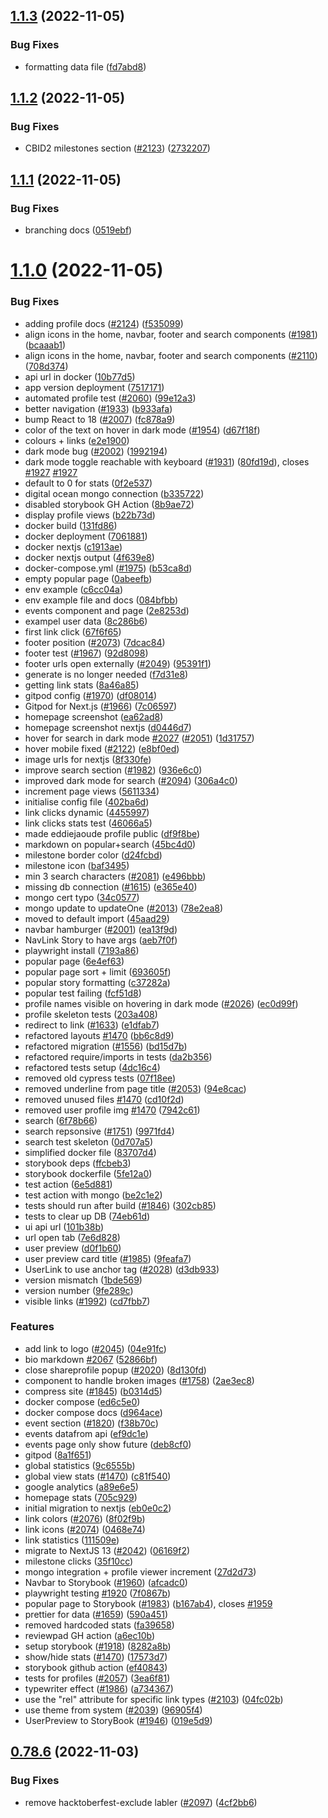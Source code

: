 ## [1.1.3](https://github.com/EddieHubCommunity/LinkFree/compare/v1.1.2...v1.1.3) (2022-11-05)


### Bug Fixes

* formatting data file ([fd7abd8](https://github.com/EddieHubCommunity/LinkFree/commit/fd7abd813145eaa657c967c54c4f1accd42718a9))



## [1.1.2](https://github.com/EddieHubCommunity/LinkFree/compare/v1.1.1...v1.1.2) (2022-11-05)


### Bug Fixes

* CBID2 milestones section ([#2123](https://github.com/EddieHubCommunity/LinkFree/issues/2123)) ([2732207](https://github.com/EddieHubCommunity/LinkFree/commit/2732207b128e02d2f61b01f01320c51c45398bcd))



## [1.1.1](https://github.com/EddieHubCommunity/LinkFree/compare/v1.1.0...v1.1.1) (2022-11-05)


### Bug Fixes

* branching docs ([0519ebf](https://github.com/EddieHubCommunity/LinkFree/commit/0519ebf83e06effdd2b612af2dceea22ed622663))



# [1.1.0](https://github.com/EddieHubCommunity/LinkFree/compare/v0.78.6...v1.1.0) (2022-11-05)


### Bug Fixes

* adding profile docs ([#2124](https://github.com/EddieHubCommunity/LinkFree/issues/2124)) ([f535099](https://github.com/EddieHubCommunity/LinkFree/commit/f535099665114457ab9950db8ad42a280d4103c7))
* align icons in the home, navbar, footer and search components ([#1981](https://github.com/EddieHubCommunity/LinkFree/issues/1981)) ([bcaaab1](https://github.com/EddieHubCommunity/LinkFree/commit/bcaaab1bd18eed7af231e69d3f4019678c379eef))
* align icons in the home, navbar, footer and search components ([#2110](https://github.com/EddieHubCommunity/LinkFree/issues/2110)) ([708d374](https://github.com/EddieHubCommunity/LinkFree/commit/708d3747ff2054e94e5570d474c2ffd83e25d1a2))
* api url in docker ([10b77d5](https://github.com/EddieHubCommunity/LinkFree/commit/10b77d50f9d88d3b797f3b08fdaf8bf113886b18))
* app version deployment ([7517171](https://github.com/EddieHubCommunity/LinkFree/commit/75171718ebe559f86eb731fd6563fb056cf00fe5))
* automated profile test ([#2060](https://github.com/EddieHubCommunity/LinkFree/issues/2060)) ([99e12a3](https://github.com/EddieHubCommunity/LinkFree/commit/99e12a318734500f839b09a92e68c896cebabafd))
* better navigation ([#1933](https://github.com/EddieHubCommunity/LinkFree/issues/1933)) ([b933afa](https://github.com/EddieHubCommunity/LinkFree/commit/b933afa5e8141d9afecebdfb36f240d4c82d9ffa))
* bump React to 18 ([#2007](https://github.com/EddieHubCommunity/LinkFree/issues/2007)) ([fc878a9](https://github.com/EddieHubCommunity/LinkFree/commit/fc878a90ee21f49b2f4a4f11c3f627da9ad08505))
* color of the text on hover in dark mode ([#1954](https://github.com/EddieHubCommunity/LinkFree/issues/1954)) ([d67f18f](https://github.com/EddieHubCommunity/LinkFree/commit/d67f18f6b901eab97175328db261871f1aef194f))
* colours + links ([e2e1900](https://github.com/EddieHubCommunity/LinkFree/commit/e2e19006e637e2774fab832451976fc3f9885218))
* dark mode bug ([#2002](https://github.com/EddieHubCommunity/LinkFree/issues/2002)) ([1992194](https://github.com/EddieHubCommunity/LinkFree/commit/199219417aa67f2fc54ea930c18b1839b3078cbd))
* dark mode toggle reachable with keyboard ([#1931](https://github.com/EddieHubCommunity/LinkFree/issues/1931)) ([80fd19d](https://github.com/EddieHubCommunity/LinkFree/commit/80fd19dc65610070c95bd7c2f86251b1468491e2)), closes [#1927](https://github.com/EddieHubCommunity/LinkFree/issues/1927) [#1927](https://github.com/EddieHubCommunity/LinkFree/issues/1927)
* default to 0 for stats ([0f2e537](https://github.com/EddieHubCommunity/LinkFree/commit/0f2e5373a88598f33348d5de29e3f3a838401afc))
* digital ocean mongo connection ([b335722](https://github.com/EddieHubCommunity/LinkFree/commit/b33572294a66f8382cffb3b0424cc4fca472fd50))
* disabled storybook GH Action ([8b9ae72](https://github.com/EddieHubCommunity/LinkFree/commit/8b9ae726060ce3240e4c15928954c7517a515934))
* display profile views ([b22b73d](https://github.com/EddieHubCommunity/LinkFree/commit/b22b73d6d86e31dce744472bc8b90b053ae78697))
* docker build ([131fd86](https://github.com/EddieHubCommunity/LinkFree/commit/131fd8633e617b357864600992bc8dc16775d46c))
* docker deployment ([7061881](https://github.com/EddieHubCommunity/LinkFree/commit/70618813402890cd881ee141fe7f42023f50f99f))
* docker nextjs ([c1913ae](https://github.com/EddieHubCommunity/LinkFree/commit/c1913ae6d1b064d9c2887fc4f9f4bcbdc529bcff))
* docker nextjs output ([4f639e8](https://github.com/EddieHubCommunity/LinkFree/commit/4f639e842355668ff5368d2a4a42ea28318797c7))
* docker-compose.yml ([#1975](https://github.com/EddieHubCommunity/LinkFree/issues/1975)) ([b53ca8d](https://github.com/EddieHubCommunity/LinkFree/commit/b53ca8d94088418b9623ab64e2623d0dd4126835))
* empty popular page ([0abeefb](https://github.com/EddieHubCommunity/LinkFree/commit/0abeefbf514cd5b0e8a76a906d2c0a340c6e063e))
* env example ([c6cc04a](https://github.com/EddieHubCommunity/LinkFree/commit/c6cc04a7d374928b4fa6a2bbfda6364a27b46ab7))
* env example file and docs ([084bfbb](https://github.com/EddieHubCommunity/LinkFree/commit/084bfbbddc6504e6379a9db63d50543ada1bb424))
* events component and page ([2e8253d](https://github.com/EddieHubCommunity/LinkFree/commit/2e8253d71f840623870ff441c69139f6b0c9586a))
* exampel user data ([8c286b6](https://github.com/EddieHubCommunity/LinkFree/commit/8c286b6256ed85a9fe725987d2c22188fc81fb35))
* first link click ([67f6f65](https://github.com/EddieHubCommunity/LinkFree/commit/67f6f65d7e57119875a4cc0675c0c4b6a6d8252d))
* footer position ([#2073](https://github.com/EddieHubCommunity/LinkFree/issues/2073)) ([7dcac84](https://github.com/EddieHubCommunity/LinkFree/commit/7dcac842a964af82a95b61ec9d416acc719e946d))
* footer test ([#1967](https://github.com/EddieHubCommunity/LinkFree/issues/1967)) ([92d8098](https://github.com/EddieHubCommunity/LinkFree/commit/92d80980c14b677b13875b55a9289c7ffb06f63d))
* footer urls open externally ([#2049](https://github.com/EddieHubCommunity/LinkFree/issues/2049)) ([95391f1](https://github.com/EddieHubCommunity/LinkFree/commit/95391f17fc769bcc2a554fc2ce7747ccb4b00bd1))
* generate is no longer needed ([f7d31e8](https://github.com/EddieHubCommunity/LinkFree/commit/f7d31e86f94b5c7551bff40756f9199ba10a1e9a))
* getting link stats ([8a46a85](https://github.com/EddieHubCommunity/LinkFree/commit/8a46a858fccbf9abd6b84927f0b1a36ca292bb6b))
* gitpod config ([#1970](https://github.com/EddieHubCommunity/LinkFree/issues/1970)) ([df08014](https://github.com/EddieHubCommunity/LinkFree/commit/df080143a7c247dce189cb3622636bae702a29ca))
* Gitpod for Next.js ([#1966](https://github.com/EddieHubCommunity/LinkFree/issues/1966)) ([7c06597](https://github.com/EddieHubCommunity/LinkFree/commit/7c06597cb9548affa46951c1748a909e9a5bf49d))
* homepage screenshot ([ea62ad8](https://github.com/EddieHubCommunity/LinkFree/commit/ea62ad8228e466b1e62a9aec44e25b5c60b723ac))
* homepage screenshot nextjs ([d0446d7](https://github.com/EddieHubCommunity/LinkFree/commit/d0446d721e2c7aceba9cf3661ca5f61ff61ef982))
* hover for search in dark mode [#2027](https://github.com/EddieHubCommunity/LinkFree/issues/2027) ([#2051](https://github.com/EddieHubCommunity/LinkFree/issues/2051)) ([1d31757](https://github.com/EddieHubCommunity/LinkFree/commit/1d31757379bd52a2f1d023d3046d52ce50770fa9))
* hover mobile fixed ([#2122](https://github.com/EddieHubCommunity/LinkFree/issues/2122)) ([e8bf0ed](https://github.com/EddieHubCommunity/LinkFree/commit/e8bf0edbfef4ceeb2f4b6079ff18cbb33afafee0))
* image urls for nextjs ([8f330fe](https://github.com/EddieHubCommunity/LinkFree/commit/8f330fe81e4581d2a752675c5f09722ad5d3a22a))
* improve search section ([#1982](https://github.com/EddieHubCommunity/LinkFree/issues/1982)) ([936e6c0](https://github.com/EddieHubCommunity/LinkFree/commit/936e6c061ff0c3be854db97ca585965deaa1c1ae))
* improved dark mode for search ([#2094](https://github.com/EddieHubCommunity/LinkFree/issues/2094)) ([306a4c0](https://github.com/EddieHubCommunity/LinkFree/commit/306a4c0b3756186f71460f8b680e90809c06665c))
* increment page views ([5611334](https://github.com/EddieHubCommunity/LinkFree/commit/561133402c177ea74e9f9834364a178fb949e92d))
* initialise config file ([402ba6d](https://github.com/EddieHubCommunity/LinkFree/commit/402ba6dfa1e0ae5334ec523db326efb0ea7ea55c))
* link clicks dynamic ([4455997](https://github.com/EddieHubCommunity/LinkFree/commit/4455997c8b7ab2fbca3554cbd2c5925e4fcdc95f))
* link clicks stats test ([46066a5](https://github.com/EddieHubCommunity/LinkFree/commit/46066a543dcbea15679f46dadc775c0e7c732936))
* made eddiejaoude profile public ([df9f8be](https://github.com/EddieHubCommunity/LinkFree/commit/df9f8be87e1965555560f800147524e658edcbd8))
* markdown on popular+search ([45bc4d0](https://github.com/EddieHubCommunity/LinkFree/commit/45bc4d076ce3a732f66cf9f700b57def91791b2e))
* milestone border color ([d24fcbd](https://github.com/EddieHubCommunity/LinkFree/commit/d24fcbd2bd325f4ba4b79c9263747f0f07d5e1f7))
* milestone icon ([baf3495](https://github.com/EddieHubCommunity/LinkFree/commit/baf3495f7fef7ea423a2c2b68289a8d9d10a38d8))
* min 3 search characters ([#2081](https://github.com/EddieHubCommunity/LinkFree/issues/2081)) ([e496bbb](https://github.com/EddieHubCommunity/LinkFree/commit/e496bbbfeb4e0a30162eea84f79c4e36b67ee9de))
* missing db connection ([#1615](https://github.com/EddieHubCommunity/LinkFree/issues/1615)) ([e365e40](https://github.com/EddieHubCommunity/LinkFree/commit/e365e405b6b088c8790d30a1e0dbb78ca63c49ff))
* mongo cert typo ([34c0577](https://github.com/EddieHubCommunity/LinkFree/commit/34c057793a2bff3c6b9e922930add39cfd9e2acc))
* mongo update to updateOne ([#2013](https://github.com/EddieHubCommunity/LinkFree/issues/2013)) ([78e2ea8](https://github.com/EddieHubCommunity/LinkFree/commit/78e2ea87defb4d7dd3be7abfb5326a1710d72dfe))
* moved to default import ([45aad29](https://github.com/EddieHubCommunity/LinkFree/commit/45aad299e383c7b4732d5fd284fcfbf1fde587f3))
* navbar hamburger ([#2001](https://github.com/EddieHubCommunity/LinkFree/issues/2001)) ([ea13f9d](https://github.com/EddieHubCommunity/LinkFree/commit/ea13f9deb8c688cd95f96cec66b882a38b8e999c))
* NavLink Story to have args ([aeb7f0f](https://github.com/EddieHubCommunity/LinkFree/commit/aeb7f0f96b196da02875dfa7c61b867cc6e3d3c9))
* playwright install ([7193a86](https://github.com/EddieHubCommunity/LinkFree/commit/7193a86831688714ca6a19dff7bcd510310724d6))
* popular page ([6e4ef63](https://github.com/EddieHubCommunity/LinkFree/commit/6e4ef631a8de644c3b6f78e46fd8c84e72d14b1c))
* popular page sort + limit ([693605f](https://github.com/EddieHubCommunity/LinkFree/commit/693605f8c8d07eaa5ea1d9649d1c0edc27bad211))
* popular story formatting ([c37282a](https://github.com/EddieHubCommunity/LinkFree/commit/c37282a36145a0c71f25a6b63a71ea01995c3585))
* popular test failing ([fcf51d8](https://github.com/EddieHubCommunity/LinkFree/commit/fcf51d84dffd5240503902dab38e10cab8481da3))
* profile names visible on hovering in dark mode ([#2026](https://github.com/EddieHubCommunity/LinkFree/issues/2026)) ([ec0d99f](https://github.com/EddieHubCommunity/LinkFree/commit/ec0d99f93eef64d9677157931920f6033236b0af))
* profile skeleton tests ([203a408](https://github.com/EddieHubCommunity/LinkFree/commit/203a4088eb6bf975a2b130c280b4c1c4ceff7bc7))
* redirect to link  ([#1633](https://github.com/EddieHubCommunity/LinkFree/issues/1633)) ([e1dfab7](https://github.com/EddieHubCommunity/LinkFree/commit/e1dfab746981865b1295c14fd2d7166e4f597e18))
* refactored layouts [#1470](https://github.com/EddieHubCommunity/LinkFree/issues/1470) ([bb6c8d9](https://github.com/EddieHubCommunity/LinkFree/commit/bb6c8d9c5b20981d6688a1badf4cd7082442e951))
* refactored migration ([#1556](https://github.com/EddieHubCommunity/LinkFree/issues/1556)) ([bd15d7b](https://github.com/EddieHubCommunity/LinkFree/commit/bd15d7bc699a32a213e2856c66c37b65ce049d40))
* refactored require/imports in tests ([da2b356](https://github.com/EddieHubCommunity/LinkFree/commit/da2b35651523ec3d2b9fac17976d64e543a7f1b3))
* refactored tests setup ([4dc16c4](https://github.com/EddieHubCommunity/LinkFree/commit/4dc16c45bb46c7f74063530826dd35fb73ef9c2d))
* removed old cypress tests ([07f18ee](https://github.com/EddieHubCommunity/LinkFree/commit/07f18eeceb2f67c0c889559f9770f3814e4e780e))
* removed underline from page title ([#2053](https://github.com/EddieHubCommunity/LinkFree/issues/2053)) ([94e8cac](https://github.com/EddieHubCommunity/LinkFree/commit/94e8cacef6648914d2af69564d521ce72afc2968))
* removed unused files [#1470](https://github.com/EddieHubCommunity/LinkFree/issues/1470) ([cd10f2d](https://github.com/EddieHubCommunity/LinkFree/commit/cd10f2db93798bc7623b4b1a941837eddcd0df4b))
* removed user profile img [#1470](https://github.com/EddieHubCommunity/LinkFree/issues/1470) ([7942c61](https://github.com/EddieHubCommunity/LinkFree/commit/7942c611c49103fca2da0b78f5b1bfaf558203ae))
* search ([6f78b66](https://github.com/EddieHubCommunity/LinkFree/commit/6f78b66988aac7252716ab1f348e8680d39204ce))
* search repsonsive ([#1751](https://github.com/EddieHubCommunity/LinkFree/issues/1751)) ([9971fd4](https://github.com/EddieHubCommunity/LinkFree/commit/9971fd4e250a5bf2dda199e9f88ec44499327ac4))
* search test skeleton ([0d707a5](https://github.com/EddieHubCommunity/LinkFree/commit/0d707a5fc19fd81e84b26a23689de30beff6a0f5))
* simplified docker file ([83707d4](https://github.com/EddieHubCommunity/LinkFree/commit/83707d41a1e461d134ce328553cca4afc111625a))
* storybook deps ([ffcbeb3](https://github.com/EddieHubCommunity/LinkFree/commit/ffcbeb37f3e69540b677b92030fcdbd26ffc6641))
* storybook dockerfile ([5fe12a0](https://github.com/EddieHubCommunity/LinkFree/commit/5fe12a0196b9594d083cee81f5b309546b878c16))
* test action ([6e5d881](https://github.com/EddieHubCommunity/LinkFree/commit/6e5d8818783bb24a1f262f11fe21532e5acdd14e))
* test action with mongo ([be2c1e2](https://github.com/EddieHubCommunity/LinkFree/commit/be2c1e208fcba009c0b1fd456403292fa2c705d9))
* tests should run after build ([#1846](https://github.com/EddieHubCommunity/LinkFree/issues/1846)) ([302cb85](https://github.com/EddieHubCommunity/LinkFree/commit/302cb85d74e6528ffffdcf6bd6e551f1ace92589))
* tests to clear up DB ([74eb61d](https://github.com/EddieHubCommunity/LinkFree/commit/74eb61d479e2b9c72bfcf8a46a1908f4c6c1a95c))
* ui api url ([101b38b](https://github.com/EddieHubCommunity/LinkFree/commit/101b38b9f42be89b47beb10141673a620658531e))
* url open tab ([7e6d828](https://github.com/EddieHubCommunity/LinkFree/commit/7e6d8286b88e4f3751d8eed8e8469de07674410e))
* user preview ([d0f1b60](https://github.com/EddieHubCommunity/LinkFree/commit/d0f1b60ac22da4043736a73b1fd8c7d21a98526d))
* user preview card title ([#1985](https://github.com/EddieHubCommunity/LinkFree/issues/1985)) ([9feafa7](https://github.com/EddieHubCommunity/LinkFree/commit/9feafa7b0da601dd326cdfd368a43deae5d6f534))
* UserLink to use anchor tag ([#2028](https://github.com/EddieHubCommunity/LinkFree/issues/2028)) ([d3db933](https://github.com/EddieHubCommunity/LinkFree/commit/d3db93313bf3d37f4c111e7542ff793050361cd0))
* version mismatch ([1bde569](https://github.com/EddieHubCommunity/LinkFree/commit/1bde569ba8f8810b11cb52638785616103c9464d))
* version number ([9fe289c](https://github.com/EddieHubCommunity/LinkFree/commit/9fe289cbafeae575446925442299b21b92cbf6fa))
* visible links ([#1992](https://github.com/EddieHubCommunity/LinkFree/issues/1992)) ([cd7fbb7](https://github.com/EddieHubCommunity/LinkFree/commit/cd7fbb763dd745061e22dd27d8d75c33f8c48bbe))


### Features

* add link to logo ([#2045](https://github.com/EddieHubCommunity/LinkFree/issues/2045)) ([04e91fc](https://github.com/EddieHubCommunity/LinkFree/commit/04e91fc195d226525b3ddd2547511bac7f4cc59c))
* bio markdown [#2067](https://github.com/EddieHubCommunity/LinkFree/issues/2067) ([52866bf](https://github.com/EddieHubCommunity/LinkFree/commit/52866bf867422053959fa783a4cbabdd828bc368))
* close shareprofile popup ([#2020](https://github.com/EddieHubCommunity/LinkFree/issues/2020)) ([8d130fd](https://github.com/EddieHubCommunity/LinkFree/commit/8d130fd8cf0df88e2f016272229bf6607e73ff8c))
* component to handle broken images ([#1758](https://github.com/EddieHubCommunity/LinkFree/issues/1758)) ([2ae3ec8](https://github.com/EddieHubCommunity/LinkFree/commit/2ae3ec8207fba77df670ca8d4db056fa4f5b43cf))
* compress site ([#1845](https://github.com/EddieHubCommunity/LinkFree/issues/1845)) ([b0314d5](https://github.com/EddieHubCommunity/LinkFree/commit/b0314d55b85d4c6a9be463f0265b9021ea451877))
* docker compose ([ed6c5e0](https://github.com/EddieHubCommunity/LinkFree/commit/ed6c5e028bab00851b851b1110a68bf5087f8fa0))
* docker compose docs ([d964ace](https://github.com/EddieHubCommunity/LinkFree/commit/d964ace0e7a5c584bcdf887098abfc1950e64787))
* event section ([#1820](https://github.com/EddieHubCommunity/LinkFree/issues/1820)) ([f38b70c](https://github.com/EddieHubCommunity/LinkFree/commit/f38b70cb5472344f39344954ae761c8cb09e102c))
* events datafrom api ([ef9dc1e](https://github.com/EddieHubCommunity/LinkFree/commit/ef9dc1e449dac856d57457005cb37e80494120c1))
* events page only show future ([deb8cf0](https://github.com/EddieHubCommunity/LinkFree/commit/deb8cf03b26a0aaab7eaf78a452fb2cea2ad86a6))
* gitpod ([8a1f651](https://github.com/EddieHubCommunity/LinkFree/commit/8a1f651901ad6f5c091354bec3c8ec205a31b81c))
* global statistics ([9c6555b](https://github.com/EddieHubCommunity/LinkFree/commit/9c6555bdbde1eaee2f45af1f0f4360597364819f))
* global view stats ([#1470](https://github.com/EddieHubCommunity/LinkFree/issues/1470)) ([c81f540](https://github.com/EddieHubCommunity/LinkFree/commit/c81f540eefd11febbd53e0e52010c13e5350ac14))
* google analytics ([a89e6e5](https://github.com/EddieHubCommunity/LinkFree/commit/a89e6e5bb147d4e63ad70eb8a9d1ac616dc9de77))
* homepage stats ([705c929](https://github.com/EddieHubCommunity/LinkFree/commit/705c92922497d6b55086aabb9bfb14f777a23d56))
* initial migration to nextjs ([eb0e0c2](https://github.com/EddieHubCommunity/LinkFree/commit/eb0e0c22db1a1e6cf889c59ecd746577b1bbdf4e))
* link colors ([#2076](https://github.com/EddieHubCommunity/LinkFree/issues/2076)) ([8f02f9b](https://github.com/EddieHubCommunity/LinkFree/commit/8f02f9b67bdff1746b09322658651ebcf3cd6ba3))
* link icons ([#2074](https://github.com/EddieHubCommunity/LinkFree/issues/2074)) ([0468e74](https://github.com/EddieHubCommunity/LinkFree/commit/0468e742c1e409456f3b159199119d364572d500))
* link statistics ([111509e](https://github.com/EddieHubCommunity/LinkFree/commit/111509e041cee0c3c755be76b98eb41025b90cbb))
* migrate to NextJS 13 ([#2042](https://github.com/EddieHubCommunity/LinkFree/issues/2042)) ([06169f2](https://github.com/EddieHubCommunity/LinkFree/commit/06169f2f8f957b1baedd30b35860ced3920f810e))
* milestone clicks ([35f10cc](https://github.com/EddieHubCommunity/LinkFree/commit/35f10ccb9449981fc6c22439766f5e71ffec3488))
* mongo integration + profile viewer increment ([27d2d73](https://github.com/EddieHubCommunity/LinkFree/commit/27d2d73ddd0a790b0773d202c7240b0c74b784f4))
* Navbar to Storybook  ([#1960](https://github.com/EddieHubCommunity/LinkFree/issues/1960)) ([afcadc0](https://github.com/EddieHubCommunity/LinkFree/commit/afcadc0299af517ad93f02bb47e6a0ab308f3e3f))
* playwright testing [#1920](https://github.com/EddieHubCommunity/LinkFree/issues/1920) ([7f0867b](https://github.com/EddieHubCommunity/LinkFree/commit/7f0867b1be23ccfb317119e59078fdbb41b2cda9))
* popular page to Storybook ([#1983](https://github.com/EddieHubCommunity/LinkFree/issues/1983)) ([b167ab4](https://github.com/EddieHubCommunity/LinkFree/commit/b167ab4ffa55c9a216ae1d399893710482a1d509)), closes [#1959](https://github.com/EddieHubCommunity/LinkFree/issues/1959)
* prettier for data ([#1659](https://github.com/EddieHubCommunity/LinkFree/issues/1659)) ([590a451](https://github.com/EddieHubCommunity/LinkFree/commit/590a4510b11b0d21c21704f182fffe4129441fc0))
* removed hardcoded stats ([fa39658](https://github.com/EddieHubCommunity/LinkFree/commit/fa39658fb2306a66f083a215d47d082a3c8a79ab))
* reviewpad GH action ([a6ec10b](https://github.com/EddieHubCommunity/LinkFree/commit/a6ec10bc7813be6a35e290104c0c9595a0a830e2))
* setup storybook ([#1918](https://github.com/EddieHubCommunity/LinkFree/issues/1918)) ([8282a8b](https://github.com/EddieHubCommunity/LinkFree/commit/8282a8b197ed62254d889efddd23bf3a08916058))
* show/hide stats ([#1470](https://github.com/EddieHubCommunity/LinkFree/issues/1470)) ([17573d7](https://github.com/EddieHubCommunity/LinkFree/commit/17573d7dd6d2294c792b559bda976a823244630d))
* storybook github action ([ef40843](https://github.com/EddieHubCommunity/LinkFree/commit/ef40843f9192bb54bbfc2f9d1091dcd2872d723d))
* tests for profiles ([#2057](https://github.com/EddieHubCommunity/LinkFree/issues/2057)) ([3ea6f81](https://github.com/EddieHubCommunity/LinkFree/commit/3ea6f81d0d9264d36ce882f8462d9c8b6bf20c08))
* typewriter effect  ([#1986](https://github.com/EddieHubCommunity/LinkFree/issues/1986)) ([a734367](https://github.com/EddieHubCommunity/LinkFree/commit/a7343673c061939af61d3e0b3608d5e4d718b5a2))
* use the "rel" attribute for specific link types ([#2103](https://github.com/EddieHubCommunity/LinkFree/issues/2103)) ([04fc02b](https://github.com/EddieHubCommunity/LinkFree/commit/04fc02bf94df1589711c0521c1dee9169c57aa4a))
* use theme from system ([#2039](https://github.com/EddieHubCommunity/LinkFree/issues/2039)) ([96905f4](https://github.com/EddieHubCommunity/LinkFree/commit/96905f44f75c566d2bca2ff3128ccfadc5c11a5a))
* UserPreview to StoryBook ([#1946](https://github.com/EddieHubCommunity/LinkFree/issues/1946)) ([019e5d9](https://github.com/EddieHubCommunity/LinkFree/commit/019e5d92661038f5fe92d4e291fbcd1dcbc2fff0))



## [0.78.6](https://github.com/EddieHubCommunity/LinkFree/compare/v0.78.5...v0.78.6) (2022-11-03)


### Bug Fixes

* remove hacktoberfest-exclude labler ([#2097](https://github.com/EddieHubCommunity/LinkFree/issues/2097)) ([4cf2bb6](https://github.com/EddieHubCommunity/LinkFree/commit/4cf2bb67299c3d65f16f78de5ac425b7c110ca6c))



